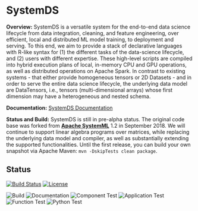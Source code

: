 <!--
{% comment %}
Licensed to the Apache Software Foundation (ASF) under one or more
contributor license agreements.  See the NOTICE file distributed with
this work for additional information regarding copyright ownership.
The ASF licenses this file to you under the Apache License, Version 2.0
(the "License"); you may not use this file except in compliance with
the License.  You may obtain a copy of the License at

http://www.apache.org/licenses/LICENSE-2.0

Unless required by applicable law or agreed to in writing, software
distributed under the License is distributed on an "AS IS" BASIS,
WITHOUT WARRANTIES OR CONDITIONS OF ANY KIND, either express or implied.
See the License for the specific language governing permissions and
limitations under the License.
{% end comment %}
-->

# SystemDS

**Overview:** SystemDS is a versatile system for the end-to-end data science lifecycle from data integration, cleaning, and feature engineering, over efficient, local and distributed ML model training, to deployment and serving. To this end, we aim to provide a stack of declarative languages with R-like syntax for (1) the different tasks of the data-science lifecycle, and (2) users with different expertise. These high-level scripts are compiled into hybrid execution plans of local, in-memory CPU and GPU operations, as well as distributed operations on Apache Spark. In contrast to existing systems - that either provide homogeneous tensors or 2D Datasets - and in order to serve the entire data science lifecycle, the underlying data model are DataTensors, i.e., tensors (multi-dimensional arrays) whose first dimension may have a heterogeneous and nested schema.

**Documentation:** [SystemDS Documentation](https://github.com/apache/systemml/tree/master/docs)

**Status and Build:** SystemDS is still in pre-alpha status. The original code base was forked from [**Apache SystemML**](http://systemml.apache.org/) 1.2 in September 2018. We will continue to support linear algebra programs over matrices, while replacing the underlying data model and compiler, as well as substantially extending the supported functionalities. Until the first release, you can build your own snapshot via Apache Maven: `mvn -DskipTests clean package`.

## Status

[![Build Status](https://travis-ci.org/apache/systemml.svg?branch=master)](https://travis-ci.org/apache/systemml)
[![License](https://img.shields.io/badge/License-Apache%202.0-gre.svg)](https://opensource.org/licenses/Apache-2.0)

![Build](https://github.com/apache/systemml/workflows/Build/badge.svg)
![Documentation](https://github.com/apache/systemml/workflows/Documentation/badge.svg)
![Component Test](https://github.com/apache/systemml/workflows/Component%20Test/badge.svg)
![Application Test](https://github.com/apache/systemml/workflows/Application%20Test/badge.svg)
![Function Test](https://github.com/apache/systemml/workflows/Function%20Test/badge.svg)
![Python Test](https://github.com/apache/systemml/workflows/Python%20Test/badge.svg)
